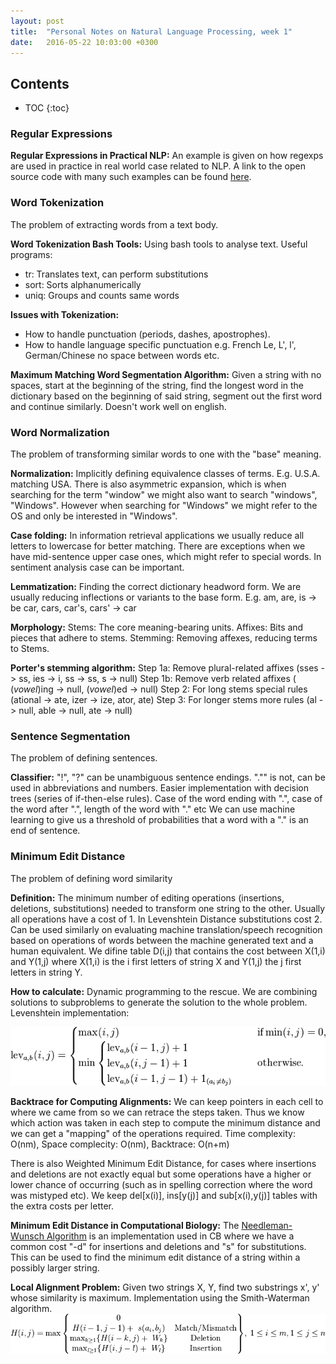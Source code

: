 ```yaml
---
layout: post
title:  "Personal Notes on Natural Language Processing, week 1"
date:   2016-05-22 10:03:00 +0300
---
```


<h2><strong>Contents</strong></h2>

* TOC
{:toc}

### Regular Expressions

<strong>Regular Expressions in Practical NLP:</strong>
An example is given on how regexps are used in practice in real world case related to NLP.
A link to the open source code with many such examples can be found [here][tokenizer-github-url].

### Word Tokenization
The problem of extracting words from a text body.

<strong>Word Tokenization Bash Tools:</strong>
Using bash tools to analyse text. Useful programs:

* tr: Translates text, can perform substitutions
* sort: Sorts alphanumerically
* uniq: Groups and counts same words

<!--excerpt-->

<strong>Issues with Tokenization:</strong>

* How to handle punctuation (periods, dashes, apostrophes).<br>
* How to handle language specific punctuation e.g. French Le, L', l',<br>
German/Chinese no space between words etc.

<strong>Maximum Matching Word Segmentation Algorithm:</strong>
Given a string with no spaces, start at the beginning of the string,
find the longest word in the dictionary based on the beginning of said string,
segment out the first word and continue similarly. Doesn't work well on english.

### Word Normalization
The problem of transforming similar words to one with the "base" meaning.

<strong>Normalization:</strong>
Implicitly defining equivalence classes of terms. E.g. U.S.A. matching USA.
There is also asymmetric expansion, which is when searching for the term "window"
we might also want to search "windows", "Windows". However when searching for
"Windows" we might refer to the OS and only be interested in "Windows".

<strong>Case folding:</strong>
In information retrieval applications we usually reduce all letters to lowercase
for better matching. There are exceptions when we have mid-sentence upper case ones,
which might refer to special words.
In sentiment analysis case can be important.

<strong>Lemmatization:</strong>
Finding the correct dictionary headword form.
We are usually reducing inflections or variants to the base form.
E.g. am, are, is -> be
car, cars, car's, cars' -> car

<strong>Morphology:</strong>
Stems: The core meaning-bearing units.
Affixes: Bits and pieces that adhere to stems.
Stemming: Removing affexes, reducing terms to Stems.

<strong>Porter's stemming algorithm:</strong>
Step 1a: Remove plural-related affixes (sses -> ss, ies -> i, ss -> ss, s -> null)
Step 1b: Remove verb related affixes ( (*vowel*)ing -> null, (*vowel*)ed -> null)
Step 2: For long stems special rules (ational -> ate, izer -> ize, ator, ate)
Step 3: For longer stems more rules (al -> null, able -> null, ate -> null)

### Sentence Segmentation
The problem of defining sentences.

<strong>Classifier:</strong>
"!", "?" can be unambiguous sentence endings.
"."" is not, can be used in abbreviations and numbers.
Easier implementation with decision trees (series of if-then-else rules).
Case of the word ending with ".", case of the word after ".", length of the word with "." etc
We can use machine learning to give us a threshold of probabilities that a word
with a "." is an end of sentence.

### Minimum Edit Distance
The problem of defining word similarity

<strong>Definition:</strong>
The minimum number of editing operations (insertions, deletions, substitutions)
needed to transform one string to the other.
Usually all operations have a cost of 1. In Levenshtein Distance substitutions cost 2.
Can be used similarly on evaluating machine translation/speech recognition based
on operations of words between the machine generated text and a human equivalent.
We difine table D(i,j) that contains the cost between X(1,i) and Y(1,j) where
X(1,i) is the i first letters of string X and Y(1,j) the j first letters in string Y.

<strong>How to calculate:</strong>
Dynamic programming to the rescue. We are combining solutions to subproblems to
generate the solution to the whole problem. Levenshtein implementation:

![Levenshtein Distance](/assets/levenshtein-distance.png)

<strong>Backtrace for Computing Alignments:</strong>
We can keep pointers in each cell to where we came from so we can retrace the steps
taken. Thus we know which action was taken in each step to compute the minimum
distance and we can get a "mapping" of the operations required.
Time complexity: O(nm), Space complecity: O(nm), Backtrace: O(n+m)

There is also Weighted Minimum Edit Distance, for cases where insertions and deletions
are not exactly equal but some operations have a higher or lower chance of occurring
(such as in spelling correction where the word was mistyped etc).
We keep del[x(i)], ins[y(j)] and sub[x(i),y(j)] tables with the extra costs per letter.

<strong>Minimum Edit Distance in Computational Biology:</strong>
The [Needleman-Wunsch Algorithm][needleman-url] is an implementation used in CB where we have a common
cost "-d" for insertions and deletions and "s" for substitutions.
This can be used to find the minimum edit distance of a string within a possibly larger string.

<strong>Local Alignment Problem:</strong>
Given two strings X, Y, find two substrings x', y' whose similarity is maximum.
Implementation using the Smith-Waterman algorithm.
![Smith-Waterman algorithm](/assets/smith-waterman.png)


[tokenizer-github-url]:https://github.com/stanfordnlp/CoreNLP/blob/master/src/edu/stanford/nlp/process/PTBLexer.flex
[nlp-url]:https://www.coursera.org/course/nlp
[needleman-url]:https://en.wikipedia.org/wiki/Needleman%E2%80%93Wunsch_algorithm
